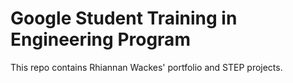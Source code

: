 # Google Student Training in Engineering Program

This repo contains Rhiannan Wackes' portfolio and STEP projects.
